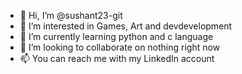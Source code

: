 - 👋 Hi, I’m @sushant23-git
- 👀 I’m interested in Games, Art and devdevelopment 
- 🌱 I’m currently learning python and c language 
- 💞️ I’m looking to collaborate on nothing right now
- 📫 You can reach me with my LinkedIn account 

<!---
sushant23-git/sushant23-git is a ✨ special ✨ repository because its `README.md` (this file) appears on your GitHub profile.
You can click the Preview link to take a look at your changes.
--->
